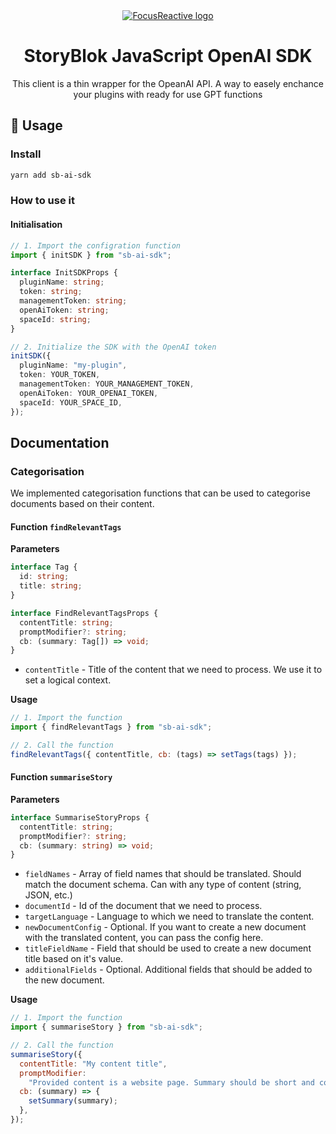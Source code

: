 <div align="center">
	<a  href="https://focusreactive.com/"  align="center">
		<img  src="https://gitnation.imgix.net/stichting-frontend-amsterdam/image/upload/f_auto,c_scale,w_300/v1682673527/dev/focus_reactive__light_back_s7lhwa.png?auto=format"  alt="FocusReactive logo">
	</a>
	<h1 align="center">StoryBlok JavaScript OpenAI SDK</h1>
	<p align="center">This client is a thin wrapper for the OpeanAI API. A way to easely enchance your plugins with ready for use GPT functions</p>
</div>

## 🚀 Usage

### Install

```sh
yarn add sb-ai-sdk
```

### How to use it

#### Initialisation

```typescript
// 1. Import the configration function
import { initSDK } from "sb-ai-sdk";

interface InitSDKProps {
  pluginName: string;
  token: string;
  managementToken: string;
  openAiToken: string;
  spaceId: string;
}

// 2. Initialize the SDK with the OpenAI token
initSDK({
  pluginName: "my-plugin",
  token: YOUR_TOKEN,
  managementToken: YOUR_MANAGEMENT_TOKEN,
  openAiToken: YOUR_OPENAI_TOKEN,
  spaceId: YOUR_SPACE_ID,
});
```

## Documentation

### Categorisation

We implemented categorisation functions that can be used to categorise documents based on their content.

#### Function **`findRelevantTags`**

**Parameters**

```typescript
interface Tag {
  id: string;
  title: string;
}

interface FindRelevantTagsProps {
  contentTitle: string;
  promptModifier?: string;
  cb: (summary: Tag[]) => void;
}
```

- `contentTitle` - Title of the content that we need to process. We use it to set a logical context.

**Usage**

```javascript
// 1. Import the function
import { findRelevantTags } from "sb-ai-sdk";

// 2. Call the function
findRelevantTags({ contentTitle, cb: (tags) => setTags(tags) });
```

#### Function **`summariseStory`**

**Parameters**

```typescript
interface SummariseStoryProps {
  contentTitle: string;
  promptModifier?: string;
  cb: (summary: string) => void;
}
```

- `fieldNames` - Array of field names that should be translated. Should match the document schema. Can with any type of content (string, JSON, etc.)
- `documentId` - Id of the document that we need to process.
- `targetLanguage` - Language to which we need to translate the content.
- `newDocumentConfig` - Optional. If you want to create a new document with the translated content, you can pass the config here.
- `titleFieldName` - Field that should be used to create a new document title based on it's value.
- `additionalFields` - Optional. Additional fields that should be added to the new document.

**Usage**

```javascript
// 1. Import the function
import { summariseStory } from "sb-ai-sdk";

// 2. Call the function
summariseStory({
  contentTitle: "My content title",
  promptModifier:
    "Provided content is a website page. Summary should be short and concise.",
  cb: (summary) => {
    setSummary(summary);
  },
});
```
